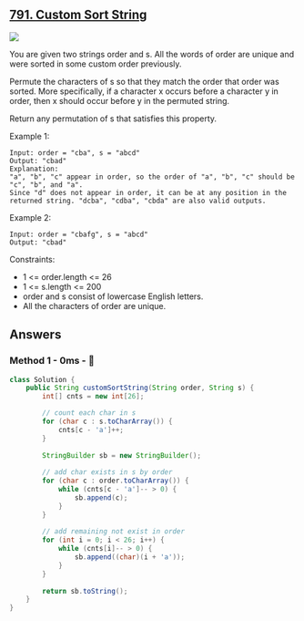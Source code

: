 ## [791. Custom Sort String](https://leetcode.com/problems/custom-sort-string/)

![](https://github.com/weltond/DataStructure/blob/master/medium.PNG)

    

You are given two strings order and s. All the words of order are unique and were sorted in some custom order previously.

Permute the characters of s so that they match the order that order was sorted. More specifically, if a character x occurs before a character y in order, then x should occur before y in the permuted string.

Return any permutation of s that satisfies this property.

 

Example 1:

```
Input: order = "cba", s = "abcd"
Output: "cbad"
Explanation: 
"a", "b", "c" appear in order, so the order of "a", "b", "c" should be "c", "b", and "a". 
Since "d" does not appear in order, it can be at any position in the returned string. "dcba", "cdba", "cbda" are also valid outputs.
```

Example 2:

```
Input: order = "cbafg", s = "abcd"
Output: "cbad"
``` 

Constraints:

- 1 <= order.length <= 26
- 1 <= s.length <= 200
- order and s consist of lowercase English letters.
- All the characters of order are unique.

## Answers
### Method 1 - 0ms - 🚀

```java
class Solution {
    public String customSortString(String order, String s) {
        int[] cnts = new int[26];

        // count each char in s
        for (char c : s.toCharArray()) {
            cnts[c - 'a']++;
        }
        
        StringBuilder sb = new StringBuilder();
        
        // add char exists in s by order
        for (char c : order.toCharArray()) {
            while (cnts[c - 'a']-- > 0) {
                sb.append(c);
            }        
        }
        
        // add remaining not exist in order
        for (int i = 0; i < 26; i++) {
            while (cnts[i]-- > 0) {
                sb.append((char)(i + 'a'));
            }
        }
        
        return sb.toString();
    }
}
```
